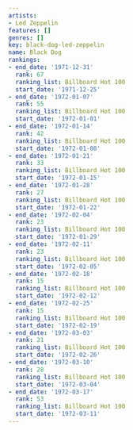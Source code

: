 ```yaml
---
artists:
- Led Zeppelin
features: []
genres: []
key: black-dog-led-zeppelin
name: Black Dog
rankings:
- end_date: '1971-12-31'
  rank: 67
  ranking_list: Billboard Hot 100
  start_date: '1971-12-25'
- end_date: '1972-01-07'
  rank: 55
  ranking_list: Billboard Hot 100
  start_date: '1972-01-01'
- end_date: '1972-01-14'
  rank: 42
  ranking_list: Billboard Hot 100
  start_date: '1972-01-08'
- end_date: '1972-01-21'
  rank: 33
  ranking_list: Billboard Hot 100
  start_date: '1972-01-15'
- end_date: '1972-01-28'
  rank: 27
  ranking_list: Billboard Hot 100
  start_date: '1972-01-22'
- end_date: '1972-02-04'
  rank: 23
  ranking_list: Billboard Hot 100
  start_date: '1972-01-29'
- end_date: '1972-02-11'
  rank: 23
  ranking_list: Billboard Hot 100
  start_date: '1972-02-05'
- end_date: '1972-02-18'
  rank: 15
  ranking_list: Billboard Hot 100
  start_date: '1972-02-12'
- end_date: '1972-02-25'
  rank: 15
  ranking_list: Billboard Hot 100
  start_date: '1972-02-19'
- end_date: '1972-03-03'
  rank: 21
  ranking_list: Billboard Hot 100
  start_date: '1972-02-26'
- end_date: '1972-03-10'
  rank: 28
  ranking_list: Billboard Hot 100
  start_date: '1972-03-04'
- end_date: '1972-03-17'
  rank: 53
  ranking_list: Billboard Hot 100
  start_date: '1972-03-11'
---
```


